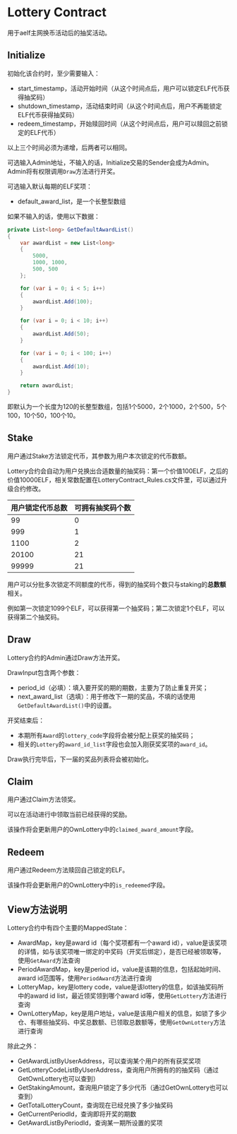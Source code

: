 # Lottery Contract
用于aelf主网换币活动后的抽奖活动。

## Initialize
初始化该合约时，至少需要输入：
- start_timestamp，活动开始时间（从这个时间点后，用户可以锁定ELF代币获得抽奖码）
- shutdown_timestamp，活动结束时间（从这个时间点后，用户不再能锁定ELF代币获得抽奖码）
- redeem_timestamp，开始赎回时间（从这个时间点后，用户可以赎回之前锁定的ELF代币）

以上三个时间必须为递增，后两者可以相同。

可选输入Admin地址，不输入的话，Initialize交易的Sender会成为Admin。Admin将有权限调用`Draw`方法进行开奖。

可选输入默认每期的ELF奖项：
- default_award_list，是一个长整型数组

如果不输入的话，使用以下数据：
```C#
private List<long> GetDefaultAwardList()
{
    var awardList = new List<long>
    {
        5000,
        1000, 1000,
        500, 500
    };

    for (var i = 0; i < 5; i++)
    {
        awardList.Add(100);
    }

    for (var i = 0; i < 10; i++)
    {
        awardList.Add(50);
    }

    for (var i = 0; i < 100; i++)
    {
        awardList.Add(10);
    }

    return awardList;
}
```
即默认为一个长度为120的长整型数组，包括1个5000，2个1000，2个500，5个100，10个50，100个10。

## Stake
用户通过Stake方法锁定代币，其参数为用户本次锁定的代币数额。

Lottery合约会自动为用户兑换出合适数量的抽奖码：第一个价值100ELF，之后的价值10000ELF，相关常数配置在LotteryContract_Rules.cs文件里，可以通过升级合约修改。

|  用户锁定代币总数   | 可拥有抽奖码个数  |
|  ----  | ----  |
| 99  | 0 |
| 999  | 1 |
| 1100  | 2 |
| 20100  | 21 |
| 99999  | 21 |

用户可以分批多次锁定不同额度的代币，得到的抽奖码个数只与staking的**总数额**相关。

例如第一次锁定1099个ELF，可以获得第一个抽奖码；第二次锁定1个ELF，可以获得第二个抽奖码。

## Draw
Lottery合约的Admin通过Draw方法开奖。

DrawInput包含两个参数：
- period_id（必填）：填入要开奖的期的期数，主要为了防止重复开奖；
- next_award_list（选填）：用于修改下一期的奖品，不填的话使用`GetDefaultAwardList()`中的设置。

开奖结束后：
- 本期所有`Award`的`lottery_code`字段将会被分配上获奖的抽奖码；
- 相关的`Lottery`的`award_id_list`字段也会加入刚获奖奖项的`award_id`。

Draw执行完毕后，下一届的奖品列表将会被初始化。

## Claim
用户通过Claim方法领奖。

可以在活动进行中领取当前已经获得的奖励。

该操作将会更新用户的OwnLottery中的`claimed_award_amount`字段。

## Redeem
用户通过Redeem方法赎回自己锁定的ELF。

该操作将会更新用户的OwnLottery中的`is_redeemed`字段。

## View方法说明
Lottery合约中有四个主要的MappedState：
- AwardMap，key是award id（每个奖项都有一个award id），value是该奖项的详情，如与该奖项唯一绑定的中奖码（开奖后绑定），是否已经被领取等，使用`GetAward`方法查询
- PeriodAwardMap，key是period id，value是该期的信息，包括起始时间、award id范围等，使用`PeriodAward`方法进行查询
- LotteryMap，key是lottery code，value是该lottery的信息，如该抽奖码所中的award id list，最近领奖领到哪个award id等，使用`GetLottery`方法进行查询
- OwnLotteryMap，key是用户地址，value是该用户相关的信息，如锁了多少仓、有哪些抽奖码、中奖总数额、已领取总数额等，使用`GetOwnLottery`方法进行查询

除此之外：
- GetAwardListByUserAddress，可以查询某个用户的所有获奖奖项
- GetLotteryCodeListByUserAddress，查询用户所拥有的的抽奖码（通过GetOwnLottery也可以查到）
- GetStakingAmount，查询用户锁定了多少代币（通过GetOwnLottery也可以查到）
- GetTotalLotteryCount，查询现在已经兑换了多少抽奖码
- GetCurrentPeriodId，查询即将开奖的期数
- GetAwardListByPeriodId，查询某一期所设置的奖项